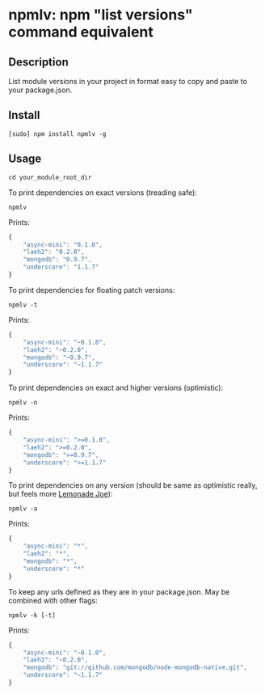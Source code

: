 # npmlv: npm "list versions" command equivalent

## Description

List module versions in your project in format easy to copy and paste to your package.json.

## Install

	[sudo] npm install npmlv -g
	
## Usage

	cd your_module_root_dir
	
To print dependencies on exact versions (treading safe):

	npmlv

Prints:

```js
{
    "async-mini": "0.1.0",
    "laeh2": "0.2.0",
    "mongodb": "0.9.7",
    "underscore": "1.1.7"
}
```

To print dependencies for floating patch versions:

	npmlv -t

Prints:

```js
{
    "async-mini": "~0.1.0",
    "laeh2": "~0.2.0",
    "mongodb": "~0.9.7",
    "underscore": "~1.1.7"
}
```
To print dependencies on exact and higher versions (optimistic):

	npmlv -n

Prints:

```js
{
    "async-mini": ">=0.1.0",
    "laeh2": ">=0.2.0",
    "mongodb": ">=0.9.7",
    "underscore": ">=1.1.7"
}
```
	
To print dependencies on any version (should be same as optimistic really, but feels more [Lemonade Joe](http://www.imdb.com/title/tt0058275/)):

	npmlv -a

Prints:

```js
{
    "async-mini": "*",
    "laeh2": "*",
    "mongodb": "*",
    "underscore": "*"
}
```

To keep any urls defined as they are in your package.json. May be combined with other flags:

	npmlv -k [-t]

Prints:

```js
{
    "async-mini": "~0.1.0",
    "laeh2": "~0.2.0",
    "mongodb": "git://github.com/mongodb/node-mongodb-native.git",
    "underscore": "~1.1.7"
}
```
